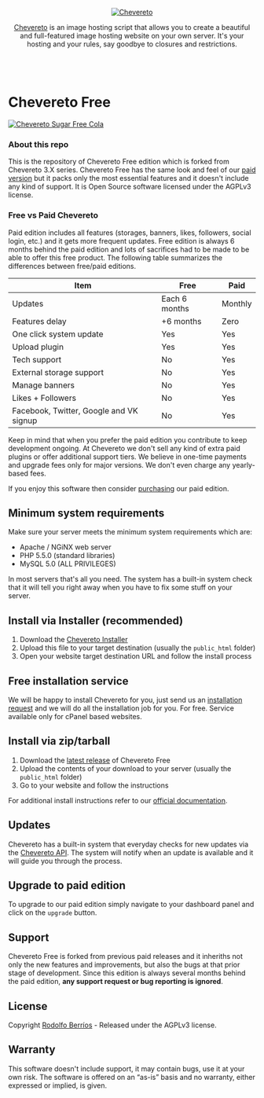 <p align="center"><a href="https://chevereto.com/"><img src="https://chevereto.com/app/themes/v3/img/chevereto-blue.svg" alt="Chevereto"></a></p>

<p align="center"><a href="https://chevereto.com">Chevereto</a> is an image hosting script that allows you to create a beautiful and full-featured image hosting website on your own server. It's your hosting and your rules, say goodbye to closures and restrictions.</p>

<p align="center"><a href="https://chevereto.com/"><img src="https://chevereto.com/app/themes/v3/img/devices.png" alt="" vspace="20"></a></p>

Chevereto Free
=

<a href="https://chevereto.com/free" title="♫♪ Ha llegado tu tiempo, es el momento de Freeeeeeeeeeeeeeee"><img src="https://chevereto.com/app/themes/v3/img/chevereto-free-cover.jpg" alt="Chevereto Sugar Free Cola"></a>

### About this repo
This is the repository of Chevereto Free edition which is forked from Chevereto 3.X series. Chevereto Free has the same look and feel of our [paid version](https://chevereto.com) but it packs only the most essential features and it doesn't include any kind of support. It is Open Source software licensed under the AGPLv3 license.

### Free vs Paid Chevereto
Paid edition includes all features (storages, banners, likes, followers, social login, etc.) and it gets more frequent updates. Free edition is always 6 months behind the paid edition and lots of sacrifices had to be made to be able to offer this free product. The following table summarizes the differences between free/paid editions.

| Item                                         	| Free            	| Paid                   	|
|----------------------------------------------	|-----------------	|------------------------	|
| Updates										| Each 6 months		| Monthly        	      	|
| Features delay								| +6 months			| Zero	        	      	|
| One click system update                       | Yes              	| Yes                    	|
| Upload plugin	                            	| Yes              	| Yes                    	|
| Tech support                                 	| No 	            | Yes 						|
| External storage support                     	| No              	| Yes                    	|
| Manage banners                               	| No              	| Yes                    	|
| Likes + Followers                            	| No              	| Yes                    	|
| Facebook, Twitter, Google and VK signup      	| No              	| Yes                    	|

Keep in mind that when you prefer the paid edition you contribute to keep development ongoing. At Chevereto we don't sell any kind of extra paid plugins or offer additional support tiers. We believe in one-time payments and upgrade fees only for major versions. We don't even charge any yearly-based fees.

If you enjoy this software then consider [purchasing](https://chevereto.com/pricing) our paid edition.

## Minimum system requirements
Make sure your server meets the minimum system requirements which are:

 - Apache / NGiNX web server
 - PHP 5.5.0 (standard libraries)
 - MySQL 5.0 (ALL PRIVILEGES)

In most servers that's all you need. The system has a built-in system check that it will tell you right away when you have to fix some stuff on your server.

## Install via Installer (recommended)
1. Download the [Chevereto Installer](https://chevereto.com/download/file/installer)
2. Upload this file to your target destination (usually the `public_html` folder)
3. Open your website target destination URL and follow the install process

## Free installation service
We will be happy to install Chevereto for you, just send us an [installation request](https://chevereto.com/panel/request-installation) and we will do all the installation job for you. For free. Service available only for cPanel based websites.

## Install via zip/tarball
 1. Download the [latest release](https://github.com/Chevereto/Chevereto-Free/releases/latest) of Chevereto Free
 2. Upload the contents of your download to your server (usually the `public_html` folder)
 3. Go to your website and follow the instructions

For additional install instructions refer to our [official documentation](https://chevereto.com/docs/install).

## Updates
Chevereto has a built-in system that everyday checks for new updates via the [Chevereto API](https://chevereto.com/api/get/info/free). The system will notify when an update is available and it will guide you through the process.

## Upgrade to paid edition
To upgrade to our paid edition simply navigate to your dashboard panel and click on the `upgrade` button.

## Support
Chevereto Free is forked from previous paid releases and it inheriths not only the new features and improvements, but also the bugs at that prior stage of development. Since this edition is always several months behind the paid edition, **any support request or bug reporting is ignored**.

## License
Copyright [Rodolfo Berríos](http://rodolfoberrios.com) - Released under the AGPLv3 license.

## Warranty
This software doesn't include support, it may contain bugs, use it at your own risk. The software is offered on an “as-is” basis and no warranty, either expressed or implied, is given.